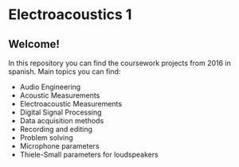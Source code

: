 # Electroacoustics 1
## Welcome!
In this repository you can find the coursework projects from 2016 in spanish. Main topics you can find:

- Audio Engineering
- Acoustic Measurements
- Electroacoustic Measurements
- Digital Signal Processing
- Data acquisition methods
- Recording and editing
- Problem solving
- Microphone parameters
- Thiele-Small parameters for loudspeakers
